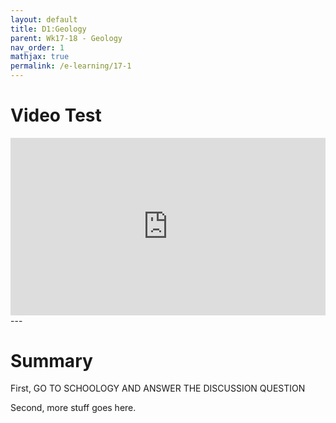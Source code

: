 ```yaml
---
layout: default
title: D1:Geology
parent: Wk17-18 - Geology
nav_order: 1
mathjax: true
permalink: /e-learning/17-1
---
```


# Video Test
<div style="position: relative; padding-bottom: 56.27198124267292%; height: 0;"><iframe src="https://www.loom.com/embed/64a64e0f155a4f39969854180fdc58b2" frameborder="0" webkitallowfullscreen mozallowfullscreen allowfullscreen style="position: absolute; top: 0; left: 0; width: 100%; height: 100%;"></iframe></div>
---

# Summary
First, GO TO SCHOOLOGY AND ANSWER THE DISCUSSION QUESTION

Second, more stuff goes here.
